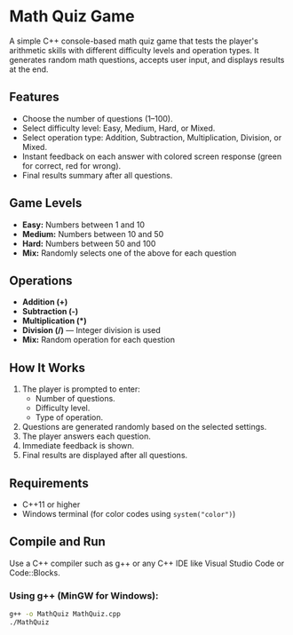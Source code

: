 # Math Quiz Game

A simple C++ console-based math quiz game that tests the player's arithmetic skills with different difficulty levels and operation types. It generates random math questions, accepts user input, and displays results at the end.

## Features

- Choose the number of questions (1–100).
- Select difficulty level: Easy, Medium, Hard, or Mixed.
- Select operation type: Addition, Subtraction, Multiplication, Division, or Mixed.
- Instant feedback on each answer with colored screen response (green for correct, red for wrong).
- Final results summary after all questions.

## Game Levels

- **Easy:** Numbers between 1 and 10
- **Medium:** Numbers between 10 and 50
- **Hard:** Numbers between 50 and 100
- **Mix:** Randomly selects one of the above for each question

## Operations

- **Addition (+)**
- **Subtraction (-)**
- **Multiplication (*)**
- **Division (/)** — Integer division is used
- **Mix:** Random operation for each question

## How It Works

1. The player is prompted to enter:
   - Number of questions.
   - Difficulty level.
   - Type of operation.
2. Questions are generated randomly based on the selected settings.
3. The player answers each question.
4. Immediate feedback is shown.
5. Final results are displayed after all questions.

## Requirements

- C++11 or higher
- Windows terminal (for color codes using `system("color")`)

## Compile and Run

Use a C++ compiler such as g++ or any C++ IDE like Visual Studio Code or Code::Blocks.

### Using g++ (MinGW for Windows):

```bash
g++ -o MathQuiz MathQuiz.cpp
./MathQuiz
